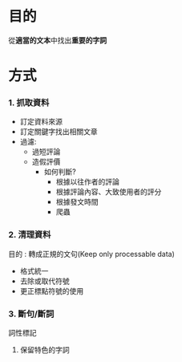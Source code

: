 # 目的
從**適當的文本**中找出**重要的字詞**

# 方式
### 1.  抓取資料
- 訂定資料來源
- 訂定關鍵字找出相關文章
- 過濾:
	- 過短評論
	- 造假評價
		- 如何判斷?
			- 根據以往作者的評論
			- 根據評論內容、大致使用者的評分
			- 根據發文時間
			- 爬蟲
### 2.  清理資料
目的 : 轉成正規的文句(Keep only processable data)
- 格式統一
- 去除或取代符號
- 更正標點符號的使用
### 3.  斷句/斷詞

詞性標記
1. 保留特色的字詞